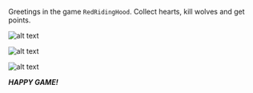 
Greetings in the game `RedRidingHood`. Collect hearts, kill wolves and get points.

![alt text](Screenshots/Screen_1.bmp)

![alt text](Screenshots/Screen_2.bmp)

![alt text](Screenshots/Screen_3.bmp)

**_HAPPY GAME!_**
